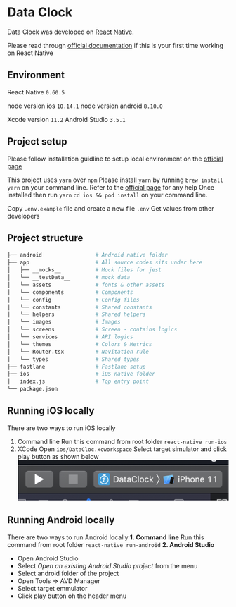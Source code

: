 # Data Clock

Data Clock was developed on [React Native](https://facebook.github.io/react-native).

Please read through [official documentation](https://facebook.github.io/react-native/docs/getting-started) if this is your first time working on React Native

## Environment

React Native `0.60.5`

node version ios `10.14.1`
node version android `8.10.0`

Xcode version `11.2`
Android Studio `3.5.1`

## Project setup

Please follow installation guidline to setup local environment on the [official page](https://facebook.github.io/react-native/docs/getting-started)

This project uses `yarn` over `npm`
Please install `yarn` by running `brew install yarn` on your command line.
Refer to the [official page](https://yarnpkg.com/lang/en/docs/install/#mac-stable) for any help
Once installed then run 
`yarn`
`cd ios && pod install`
on your command line.

Copy `.env.example` file and create a new file `.env`
Get values from other developers

## Project structure
``` bash
├── android                 # Android native folder
├── app                     # All source codes sits under here
│   ├── __mocks__           # Mock files for jest
│   └── __testData__        # mock data
│   └── assets              # fonts & other assets
│   └── components          # Components
│   └── config              # Config files
│   └── constants           # Shared constants
│   └── helpers             # Shared helpers
│   └── images              # Images
│   └── screens             # Screen - contains logics
│   └── services            # API logics
│   └── themes              # Colors & Metrics
│   └── Router.tsx          # Navitation rule
│   └── types               # Shared types
├── fastlane                # Fastlane setup
├── ios                     # iOS native folder
│   index.js                # Top entry point
└── package.json
```


## Running iOS locally
There are two ways to run iOS locally
1. Command line
Run this command from root folder `react-native run-ios`
2. XCode
Open `ios/DataCloc.xcworkspace` 
Select target simulator and click play button as shown below
![xcode](./images/xcode.png)

## Running Android locally
There are two ways to run Android locally
**1. Command line**
Run this command from root folder `react-native run-android`
**2. Android Studio**
- Open Android Studio
- Select *Open an existing Android Studio project* from the menu
- Select android folder of the project
- Open Tools => AVD Manager
- Select target emmulator
- Click play button oh the header menu


